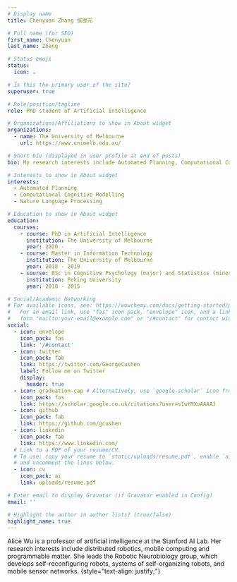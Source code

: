 ```yaml
---
# Display name
title: Chenyuan Zhang 张宸元

# Full name (for SEO)
first_name: Chenyuan
last_name: Zhang

# Status emoji
status:
  icon: ☕️

# Is this the primary user of the site?
superuser: true

# Role/position/tagline
role: PhD student of Artificial Intelligence

# Organizations/Affiliations to show in About widget
organizations:
  - name: The University of Melbourne
    url: https://www.unimelb.edu.au/

# Short bio (displayed in user profile at end of posts)
bio: My research interests include Automated Planning, Computational Cognitive Modelling and Nature Language Processing.

# Interests to show in About widget
interests:
  - Automated Planning
  - Computational Cognitive Modelling
  - Nature Language Processing

# Education to show in About widget
education:
  courses:
    - course: PhD in Artificial Intelligence
      institution: The University of Melbourne
      year: 2020 - 
    - course: Master in Information Technology
      institution: The University of Melbourne
      year: 2018 - 2019
    - course: BSc in Cognitive Psychology (major) and Statistics (minor)
      institution: Peking University
      year: 2010 - 2015

# Social/Academic Networking
# For available icons, see: https://wowchemy.com/docs/getting-started/page-builder/#icons
#   For an email link, use "fas" icon pack, "envelope" icon, and a link in the
#   form "mailto:your-email@example.com" or "/#contact" for contact widget.
social:
  - icon: envelope
    icon_pack: fas
    link: '/#contact'
  - icon: twitter
    icon_pack: fab
    link: https://twitter.com/GeorgeCushen
    label: Follow me on Twitter
    display:
      header: true
  - icon: graduation-cap # Alternatively, use `google-scholar` icon from `ai` icon pack
    icon_pack: fas
    link: https://scholar.google.co.uk/citations?user=sIwtMXoAAAAJ
  - icon: github
    icon_pack: fab
    link: https://github.com/gcushen
  - icon: linkedin
    icon_pack: fab
    link: https://www.linkedin.com/
  # Link to a PDF of your resume/CV.
  # To use: copy your resume to `static/uploads/resume.pdf`, enable `ai` icons in `params.yaml`,
  # and uncomment the lines below.
  - icon: cv
    icon_pack: ai
    link: uploads/resume.pdf

# Enter email to display Gravatar (if Gravatar enabled in Config)
email: ''

# Highlight the author in author lists? (true/false)
highlight_name: true
---
```


Alice Wu is a professor of artificial intelligence at the Stanford AI Lab. Her research interests include distributed robotics, mobile computing and programmable matter. She leads the Robotic Neurobiology group, which develops self-reconfiguring robots, systems of self-organizing robots, and mobile sensor networks.
{style="text-align: justify;"}
